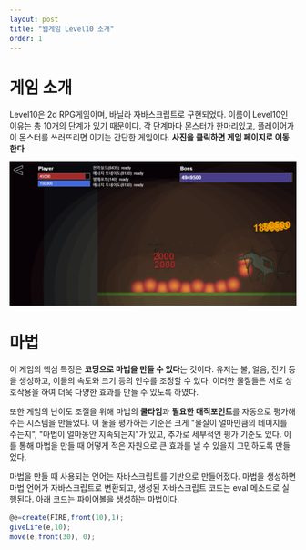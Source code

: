 ```yaml
---
layout: post
title: "웹게임 Level10 소개"
order: 1
---
```

# 게임 소개

Level10은 2d RPG게임이며, 바닐라 자바스크립트로 구현되었다. 이름이 Level10인 이유는 총 10개의 단계가 있기 때문이다. 각 단계마다 몬스터가 한마리있고, 플레이어가 이 몬스터를 쓰러뜨리면 이기는 간단한 게임이다. **사진을 클릭하면 게임 페이지로 이동한다**

[![image](https://github.com/ijun17/Level10/blob/master/resource/readme/fight%20monster.png?raw=true)](https://ijun17.github.io/Level10/)

# 마법

이 게임의 핵심 특징은 **코딩으로 마법을 만들 수 있다**는 것이다. 유저는 불, 얼음, 전기 등을 생성하고, 이들의 속도와 크기 등의 인수를 조정할 수 있다. 이러한 물질들은 서로 상호작용을 하여 더욱 다양한 효과를 만들 수 있도록 하였다. 

또한 게임의 난이도 조절을 위해 마법의 **쿨타임**과 **필요한 매직포인트**를 자동으로 평가해주는 시스템을 만들었다. 이 둘을 평가하는 기준은 크게 "물질이 얼마만큼의 데미지를 주는지", "마법이 얼마동안 지속되는지"가 있고, 추가로 세부적인 평가 기준도 있다. 이를 통해 마법을 만들 때 어떻게 적은 자원으로 큰 효과를 낼 수 있을지 고민하도록 만들었다. 

마법을 만들 때 사용되는 언어는 자바스크립트를 기반으로 만들어졌다. 마법을 생성하면 마법 언어가 자바스크립트로 변환되고, 생성된 자바스크립트 코드는 eval 메소드로 실행된다. 아래 코드는 파이어볼을 생성하는 마법이다. 

```js
@e=create(FIRE,front(10),1);
giveLife(e,10);
move(e,front(30), 0);
```